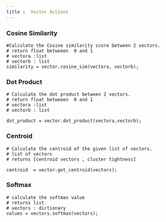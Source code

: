 ```yaml
---
title :  Vector Actions
---
```

### Cosine Similarity

```jac
#Calculate the Cosine similarity score between 2 vectors.
# return float betweeen  0 and 1
# vectora :list
# vectorb : list
similarity = vector.cosine_sim(vectora, vectorb);

```

### Dot Product

```jac
# Calculate the dot product between 2 vectors.
# return float betweeen  0 and 1
# vectora :list
# vectorb : list

dot_product = vector.dot_product(vectora,vectorb);
```

### Centroid
```jac
# Calculate the centroid of the given list of vectors.
# list of vectors
# returns [centroid vectors , cluster tightness]

centroid  = vector.get_centroid(vectors);
```

### Softmax
```jac
# calculate the softmax value
# returns list
# vectors : dictionary
values = vectors.softmax(vectors);

```



